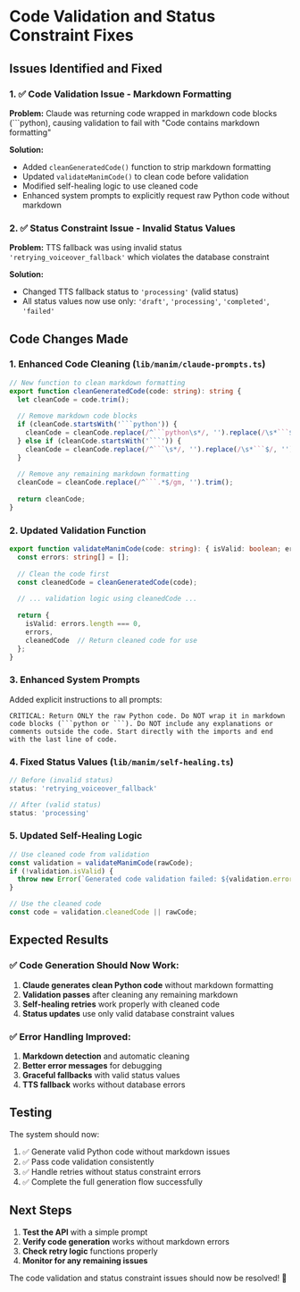 # Code Validation and Status Constraint Fixes

## Issues Identified and Fixed

### 1. ✅ Code Validation Issue - Markdown Formatting
**Problem:** Claude was returning code wrapped in markdown code blocks (```python), causing validation to fail with "Code contains markdown formatting"

**Solution:**
- Added `cleanGeneratedCode()` function to strip markdown formatting
- Updated `validateManimCode()` to clean code before validation
- Modified self-healing logic to use cleaned code
- Enhanced system prompts to explicitly request raw Python code without markdown

### 2. ✅ Status Constraint Issue - Invalid Status Values
**Problem:** TTS fallback was using invalid status `'retrying_voiceover_fallback'` which violates the database constraint

**Solution:**
- Changed TTS fallback status to `'processing'` (valid status)
- All status values now use only: `'draft'`, `'processing'`, `'completed'`, `'failed'`

## Code Changes Made

### 1. Enhanced Code Cleaning (`lib/manim/claude-prompts.ts`)
```typescript
// New function to clean markdown formatting
export function cleanGeneratedCode(code: string): string {
  let cleanCode = code.trim();
  
  // Remove markdown code blocks
  if (cleanCode.startsWith('```python')) {
    cleanCode = cleanCode.replace(/^```python\s*/, '').replace(/\s*```$/, '');
  } else if (cleanCode.startsWith('```')) {
    cleanCode = cleanCode.replace(/^```\s*/, '').replace(/\s*```$/, '');
  }
  
  // Remove any remaining markdown formatting
  cleanCode = cleanCode.replace(/^```.*$/gm, '').trim();
  
  return cleanCode;
}
```

### 2. Updated Validation Function
```typescript
export function validateManimCode(code: string): { isValid: boolean; errors: string[]; cleanedCode?: string } {
  const errors: string[] = [];
  
  // Clean the code first
  const cleanedCode = cleanGeneratedCode(code);
  
  // ... validation logic using cleanedCode ...
  
  return {
    isValid: errors.length === 0,
    errors,
    cleanedCode  // Return cleaned code for use
  };
}
```

### 3. Enhanced System Prompts
Added explicit instructions to all prompts:
```
CRITICAL: Return ONLY the raw Python code. Do NOT wrap it in markdown code blocks (```python or ```). Do NOT include any explanations or comments outside the code. Start directly with the imports and end with the last line of code.
```

### 4. Fixed Status Values (`lib/manim/self-healing.ts`)
```typescript
// Before (invalid status)
status: 'retrying_voiceover_fallback'

// After (valid status)
status: 'processing'
```

### 5. Updated Self-Healing Logic
```typescript
// Use cleaned code from validation
const validation = validateManimCode(rawCode);
if (!validation.isValid) {
  throw new Error(`Generated code validation failed: ${validation.errors.join(', ')}`);
}

// Use the cleaned code
const code = validation.cleanedCode || rawCode;
```

## Expected Results

### ✅ Code Generation Should Now Work:
1. **Claude generates clean Python code** without markdown formatting
2. **Validation passes** after cleaning any remaining markdown
3. **Self-healing retries** work properly with cleaned code
4. **Status updates** use only valid database constraint values

### ✅ Error Handling Improved:
1. **Markdown detection** and automatic cleaning
2. **Better error messages** for debugging
3. **Graceful fallbacks** with valid status values
4. **TTS fallback** works without database errors

## Testing

The system should now:
1. ✅ Generate valid Python code without markdown issues
2. ✅ Pass code validation consistently
3. ✅ Handle retries without status constraint errors
4. ✅ Complete the full generation flow successfully

## Next Steps

1. **Test the API** with a simple prompt
2. **Verify code generation** works without markdown errors
3. **Check retry logic** functions properly
4. **Monitor for any remaining issues**

The code validation and status constraint issues should now be resolved! 🎉

